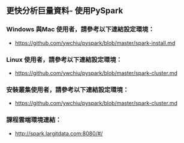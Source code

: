 ## 更快分析巨量資料- 使用PySpark

### Windows 與Mac 使用者，請參考以下連結設定環境：
- https://github.com/ywchiu/pyspark/blob/master/spark-install.md

### Linux 使用者，請參考以下連結設定環境：
- https://github.com/ywchiu/pyspark/blob/master/spark-cluster.md

### 安裝叢集使用者，請參考以下連結設定環境：
- https://github.com/ywchiu/pyspark/blob/master/spark-cluster.md

### 課程雲端環境連結：
- http://spark.largitdata.com:8080/#/ 
